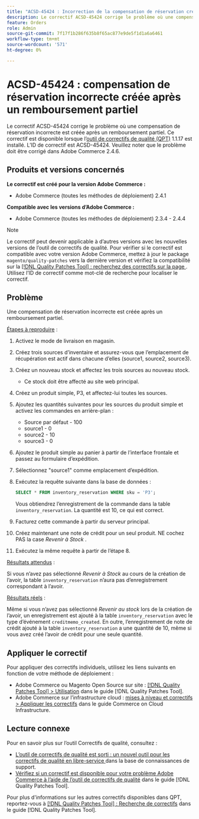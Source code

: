```yaml
---
title: "ACSD-45424 : Incorrection de la compensation de réservation créée après un remboursement partiel"
description: Le correctif ACSD-45424 corrige le problème où une compensation de réservation incorrecte est créée après un remboursement partiel. Ce correctif est disponible lorsque l’[outil de correctifs de qualité (QPT)](https://experienceleague.adobe.com/en/docs/commerce-knowledge-base/kb/announcements/commerce-announcements/magento-quality-patches-released-new-tool-to-self-serve-quality-patches) 1.1.17 est installé. L’ID de correctif est ACSD-45424. Veuillez noter que le problème doit être corrigé dans Adobe Commerce 2.4.6.
feature: Orders
role: Admin
source-git-commit: 7f17f1b286f635b8f65ac877e9de5f1d1a6a6461
workflow-type: tm+mt
source-wordcount: '571'
ht-degree: 0%

---
```


# ACSD-45424 : compensation de réservation incorrecte créée après un remboursement partiel

Le correctif ACSD-45424 corrige le problème où une compensation de réservation incorrecte est créée après un remboursement partiel. Ce correctif est disponible lorsque l’[outil de correctifs de qualité (QPT)](https://experienceleague.adobe.com/en/docs/commerce-knowledge-base/kb/announcements/commerce-announcements/magento-quality-patches-released-new-tool-to-self-serve-quality-patches) 1.1.17 est installé. L’ID de correctif est ACSD-45424. Veuillez noter que le problème doit être corrigé dans Adobe Commerce 2.4.6.

## Produits et versions concernés

**Le correctif est créé pour la version Adobe Commerce :**

* Adobe Commerce (toutes les méthodes de déploiement) 2.4.1

**Compatible avec les versions d’Adobe Commerce :**

* Adobe Commerce (toutes les méthodes de déploiement) 2.3.4 - 2.4.4

>[!NOTE]
>
>Le correctif peut devenir applicable à d’autres versions avec les nouvelles versions de l’outil de correctifs de qualité. Pour vérifier si le correctif est compatible avec votre version Adobe Commerce, mettez à jour le package `magento/quality-patches` vers la dernière version et vérifiez la compatibilité sur la [[!DNL Quality Patches Tool] : recherchez des correctifs sur la page ](https://experienceleague.adobe.com/en/docs/commerce-knowledge-base/kb/announcements/commerce-announcements/magento-quality-patches-released-new-tool-to-self-serve-quality-patches). Utilisez l’ID de correctif comme mot-clé de recherche pour localiser le correctif.

## Problème

Une compensation de réservation incorrecte est créée après un remboursement partiel.

<u>Étapes à reproduire</u> :

1. Activez le mode de livraison en magasin.
1. Créez trois sources d’inventaire et assurez-vous que l’emplacement de récupération est actif dans chacune d’elles (source1, source2, source3).
1. Créez un nouveau stock et affectez les trois sources au nouveau stock.
   * Ce stock doit être affecté au site web principal.
1. Créez un produit simple, P3, et affectez-lui toutes les sources.
1. Ajoutez les quantités suivantes pour les sources du produit simple et activez les commandes en arrière-plan :
   * Source par défaut - 100
   * source1 - 0
   * source2 - 10
   * source3 - 0
1. Ajoutez le produit simple au panier à partir de l’interface frontale et passez au formulaire d’expédition.
1. Sélectionnez &quot;source1&quot; comme emplacement d’expédition.
1. Exécutez la requête suivante dans la base de données :

   ```sql
   SELECT * FROM inventory_reservation WHERE sku = 'P3';
   ```

   Vous obtiendrez l’enregistrement de la commande dans la table `inventory_reservation`. La quantité est 10, ce qui est correct.
1. Facturez cette commande à partir du serveur principal.
1. Créez maintenant une note de crédit pour un seul produit. NE cochez PAS la case *Revenir à Stock* .
1. Exécutez la même requête à partir de l’étape 8.

<u>Résultats attendus</u> :

Si vous n’avez pas sélectionné *Revenir à Stock* au cours de la création de l’avoir, la table `inventory_reservation` n’aura pas d’enregistrement correspondant à l’avoir.

<u>Résultats réels</u> :

Même si vous n’avez pas sélectionné *Revenir au stock* lors de la création de l’avoir, un enregistrement est ajouté à la table `inventory_reservation` avec le type d’événement `creditmemo_created`. En outre, l’enregistrement de note de crédit ajouté à la table `inventory_reservation` a une quantité de 10, même si vous avez créé l’avoir de crédit pour une seule quantité.

## Appliquer le correctif

Pour appliquer des correctifs individuels, utilisez les liens suivants en fonction de votre méthode de déploiement :

* Adobe Commerce ou Magento Open Source sur site : [[!DNL Quality Patches Tool] > Utilisation](/help/tools/quality-patches-tool/usage.md) dans le guide [!DNL Quality Patches Tool].
* Adobe Commerce sur l’infrastructure cloud : [mises à niveau et correctifs > Appliquer les correctifs](https://experienceleague.adobe.com/docs/commerce-cloud-service/user-guide/develop/upgrade/apply-patches.html) dans le guide Commerce on Cloud Infrastructure.

## Lecture connexe

Pour en savoir plus sur l’outil Correctifs de qualité, consultez :

* [ L’outil de correctifs de qualité est sorti : un nouvel outil pour les correctifs de qualité en libre-service ](https://experienceleague.adobe.com/en/docs/commerce-knowledge-base/kb/announcements/commerce-announcements/magento-quality-patches-released-new-tool-to-self-serve-quality-patches) dans la base de connaissances de support.
* [Vérifiez si un correctif est disponible pour votre problème Adobe Commerce à l’aide de l’outil de correctifs de qualité](/help/tools/quality-patches-tool/patches-available-in-qpt/check-patch-for-magento-issue-with-magento-quality-patches.md) dans le guide [!DNL Quality Patches Tool].

Pour plus d&#39;informations sur les autres correctifs disponibles dans QPT, reportez-vous à [[!DNL Quality Patches Tool] : Recherche de correctifs](https://experienceleague.adobe.com/tools/commerce-quality-patches/index.html) dans le guide [!DNL Quality Patches Tool].
